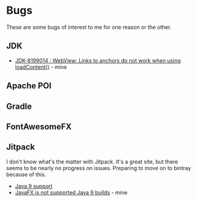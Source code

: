 # Bugs

These are some bugs of interest to me for one reason or the other.

## JDK

 - [JDK-8199014 : WebView: Links to anchors do not work when using loadContent()](https://bugs.java.com/bugdatabase/view_bug.do?bug_id=JDK-8199014) - mine
 
## Apache POI

## Gradle

## FontAwesomeFX

## Jitpack

I don't know what's the matter with Jitpack. It's a great site, but there seems to be nearly no progress on issues. Preparing to move on to bintray because of this.

 - [Java 9 support](https://github.com/jitpack/jitpack.io/issues/1592)
 - [JavaFX is not supported Java 9 builds](https://github.com/jitpack/jitpack.io/issues/2310) - mine